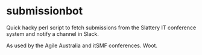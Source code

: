 # submissionbot

Quick hacky perl script to fetch submissions from the Slattery IT conference system and notify a channel in Slack. 

As used by the Agile Australia and itSMF conferences. Woot.
